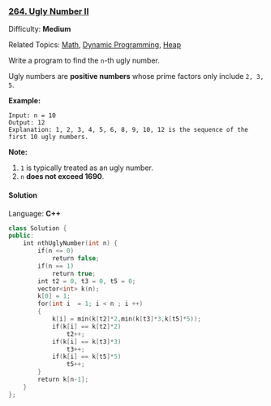 ### [264\. Ugly Number II](https://leetcode.com/problems/ugly-number-ii/)

Difficulty: **Medium**

Related Topics: [Math](https://leetcode.com/tag/math/), [Dynamic Programming](https://leetcode.com/tag/dynamic-programming/), [Heap](https://leetcode.com/tag/heap/)

Write a program to find the `n`-th ugly number.

Ugly numbers are **positive numbers** whose prime factors only include `2, 3, 5`.

**Example:**

```
Input: n = 10
Output: 12
Explanation: 1, 2, 3, 4, 5, 6, 8, 9, 10, 12 is the sequence of the first 10 ugly numbers.
```

**Note:**

1.  `1` is typically treated as an ugly number.
2.  `n` **does not exceed 1690**.

#### Solution

Language: **C++**

```c++
class Solution {
public:
    int nthUglyNumber(int n) {
        if(n <= 0)
            return false;
        if(n == 1)
            return true;
        int t2 = 0, t3 = 0, t5 = 0;
        vector<int> k(n);
        k[0] = 1;
        for(int i  = 1; i < n ; i ++)
        {
            k[i] = min(k[t2]*2,min(k[t3]*3,k[t5]*5));
            if(k[i] == k[t2]*2)
                t2++;
            if(k[i] == k[t3]*3)
                t3++;
            if(k[i] == k[t5]*5)
                t5++;
        }
        return k[n-1];
    }
};
```
